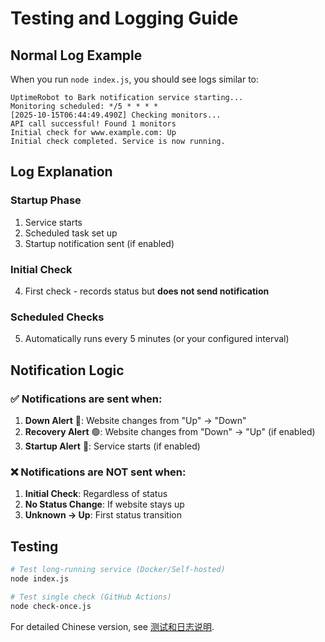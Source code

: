 # Testing and Logging Guide

## Normal Log Example

When you run `node index.js`, you should see logs similar to:

```
UptimeRobot to Bark notification service starting...
Monitoring scheduled: */5 * * * *
[2025-10-15T06:44:49.490Z] Checking monitors...
API call successful! Found 1 monitors
Initial check for www.example.com: Up
Initial check completed. Service is now running.
```

## Log Explanation

### Startup Phase
1. Service starts
2. Scheduled task set up
3. Startup notification sent (if enabled)

### Initial Check
4. First check - records status but **does not send notification**

### Scheduled Checks
5. Automatically runs every 5 minutes (or your configured interval)

## Notification Logic

### ✅ Notifications are sent when:

1. **Down Alert** 🔴: Website changes from "Up" → "Down"
2. **Recovery Alert** 🟢: Website changes from "Down" → "Up" (if enabled)
3. **Startup Alert** 🚀: Service starts (if enabled)

### ❌ Notifications are NOT sent when:

1. **Initial Check**: Regardless of status
2. **No Status Change**: If website stays up
3. **Unknown → Up**: First status transition

## Testing

```bash
# Test long-running service (Docker/Self-hosted)
node index.js

# Test single check (GitHub Actions)
node check-once.js
```

For detailed Chinese version, see [测试和日志说明](../zh/testing.md).

